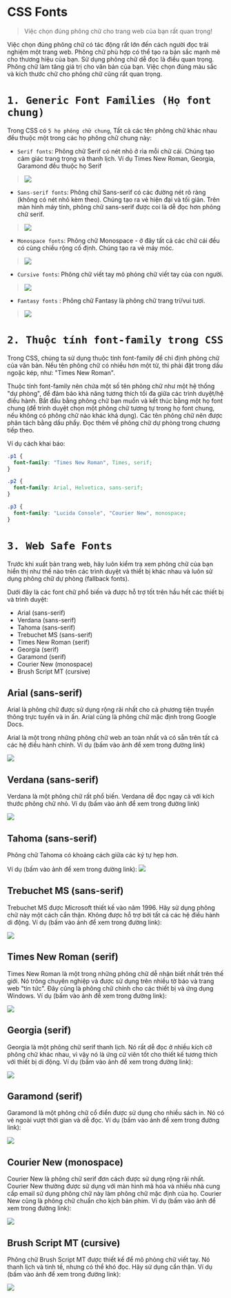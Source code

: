 # CSS Fonts
> Việc chọn đúng phông chữ cho trang web của bạn rất quan trọng!

Việc chọn đúng phông chữ có tác động rất lớn đến cách người đọc trải nghiệm một trang web. Phông chữ phù hợp có thể tạo ra bản sắc mạnh mẽ cho thương hiệu của bạn. Sử dụng phông chữ dễ đọc là điều quan trọng. Phông chữ làm tăng giá trị cho văn bản của bạn. Việc chọn đúng màu sắc và kích thước chữ cho phông chữ cũng rất quan trọng.

# **`1. Generic Font Families (Họ font chung)`**
Trong CSS có `5 họ phông chữ chung`, Tất cả các tên phông chữ khác nhau đều thuộc một trong các họ phông chữ chung này:

- `Serif fonts`: Phông chữ Serif có nét nhỏ ở rìa mỗi chữ cái. Chúng tạo cảm giác trang trọng và thanh lịch. Ví dụ Times New Roman, Georgia, Garamond đều thuộc họ Serif

>![](./images/font1.webp)

- `Sans-serif fonts`: Phông chữ Sans-serif có các đường nét rõ ràng (không có nét nhỏ kèm theo). Chúng tạo ra vẻ hiện đại và tối giản. Trên màn hình máy tính, phông chữ sans-serif được coi là dễ đọc hơn phông chữ serif.

>![](./images/font2.webp)

- `Monospace fonts`: Phông chữ Monospace - ở đây tất cả các chữ cái đều có cùng chiều rộng cố định. Chúng tạo ra vẻ máy móc.
>![](./images/font3.webp)

- `Cursive fonts`: Phông chữ viết tay mô phỏng chữ viết tay của con người.
>![](./images/font4.webp)

- `Fantasy fonts` : Phông chữ Fantasy là phông chữ trang trí/vui tươi.
>![](./images/font5.webp)

# **`2. Thuộc tính font-family trong CSS`**
Trong CSS, chúng ta sử dụng thuộc tính font-family để chỉ định phông chữ của văn bản. Nếu tên phông chữ có nhiều hơn một từ, thì phải đặt trong dấu ngoặc kép, như: "Times New Roman".

Thuộc tính font-family nên chứa một số tên phông chữ như một hệ thống "dự phòng", để đảm bảo khả năng tương thích tối đa giữa các trình duyệt/hệ điều hành. Bắt đầu bằng phông chữ bạn muốn và kết thúc bằng một họ font chung (để trình duyệt chọn một phông chữ tương tự trong họ font chung, nếu không có phông chữ nào khác khả dụng). Các tên phông chữ nên được phân tách bằng dấu phẩy. Đọc thêm về phông chữ dự phòng trong chương tiếp theo.

Ví dụ cách khai báo:
```css
.p1 {
  font-family: "Times New Roman", Times, serif;
}

.p2 {
  font-family: Arial, Helvetica, sans-serif;
}

.p3 {
  font-family: "Lucida Console", "Courier New", monospace;
}
```
# **`3. Web Safe Fonts`**
Trước khi xuất bản trang web, hãy luôn kiểm tra xem phông chữ của bạn hiển thị như thế nào trên các trình duyệt và thiết bị khác nhau và luôn sử dụng phông chữ dự phòng (fallback fonts).

Dưới đây là các font chữ phổ biến và được hỗ trợ tốt trên hầu hết các thiết bị và trình duyệt:

- Arial (sans-serif)
- Verdana (sans-serif)
- Tahoma (sans-serif)
- Trebuchet MS (sans-serif)
- Times New Roman (serif)
- Georgia (serif)
- Garamond (serif)
- Courier New (monospace)
- Brush Script MT (cursive)
## Arial (sans-serif)
Arial là phông chữ được sử dụng rộng rãi nhất cho cả phương tiện truyền thông trực tuyến và in ấn. Arial cũng là phông chữ mặc định trong Google Docs.

Arial là một trong những phông chữ web an toàn nhất và có sẵn trên tất cả các hệ điều hành chính. Ví dụ (bấm vào ảnh để xem trong đường link)

[![](./images/arial.webp)](https://www.w3schools.com/cssref/tryit.php?filename=trycss_font_arial)

## Verdana (sans-serif)
Verdana là một phông chữ rất phổ biến. Verdana dễ đọc ngay cả với kích thước phông chữ nhỏ. Ví dụ (bấm vào ảnh để xem trong đường link)

[![](./images/verdana.webp)](https://www.w3schools.com/cssref/tryit.php?filename=trycss_font_verdana)

## Tahoma (sans-serif)
Phông chữ Tahoma có khoảng cách giữa các ký tự hẹp hơn.

Ví dụ (bấm vào ảnh để xem trong đường link):
[![](./images/tahoma.webp)](https://www.w3schools.com/cssref/tryit.php?filename=trycss_font_tahoma)

## Trebuchet MS (sans-serif)
Trebuchet MS được Microsoft thiết kế vào năm 1996. Hãy sử dụng phông chữ này một cách cẩn thận. Không được hỗ trợ bởi tất cả các hệ điều hành di động. Ví dụ (bấm vào ảnh để xem trong đường link):

[![](./images/trebuchet.webp)](https://www.w3schools.com/cssref/tryit.php?filename=trycss_font_trebuchetms)

## Times New Roman (serif)
Times New Roman là một trong những phông chữ dễ nhận biết nhất trên thế giới. Nó trông chuyên nghiệp và được sử dụng trên nhiều tờ báo và trang web "tin tức". Đây cũng là phông chữ chính cho các thiết bị và ứng dụng Windows. Ví dụ (bấm vào ảnh để xem trong đường link):

[![](./images/times%20new%20roman.webp)](https://www.w3schools.com/cssref/tryit.php?filename=trycss_font_timesnewroman)  

## Georgia (serif)
Georgia là một phông chữ serif thanh lịch. Nó rất dễ đọc ở nhiều kích cỡ phông chữ khác nhau, vì vậy nó là ứng cử viên tốt cho thiết kế tương thích với thiết bị di động. Ví dụ (bấm vào ảnh để xem trong đường link):

[![](./images/georgia.webp)](https://www.w3schools.com/cssref/tryit.php?filename=trycss_font_georgia)  

## Garamond (serif)
Garamond là một phông chữ cổ điển được sử dụng cho nhiều sách in. Nó có vẻ ngoài vượt thời gian và dễ đọc. Ví dụ (bấm vào ảnh để xem trong đường link):

[![](./images/garamond.webp)](https://www.w3schools.com/cssref/tryit.php?filename=trycss_font_garamond)

## Courier New (monospace)
Courier New là phông chữ serif đơn cách được sử dụng rộng rãi nhất. Courier New thường được sử dụng với màn hình mã hóa và nhiều nhà cung cấp email sử dụng phông chữ này làm phông chữ mặc định của họ. Courier New cũng là phông chữ chuẩn cho kịch bản phim. Ví dụ (bấm vào ảnh để xem trong đường link):

[![](./images/courier%20new.webp)](https://www.w3schools.com/cssref/tryit.php?filename=trycss_font_courier)

## Brush Script MT (cursive)
Phông chữ Brush Script MT được thiết kế để mô phỏng chữ viết tay. Nó thanh lịch và tinh tế, nhưng có thể khó đọc. Hãy sử dụng cẩn thận. Ví dụ (bấm vào ảnh để xem trong đường link):

[![](./images/brushscript.webp)](https://www.w3schools.com/cssref/tryit.php?filename=trycss_font_brushscriptmt)

